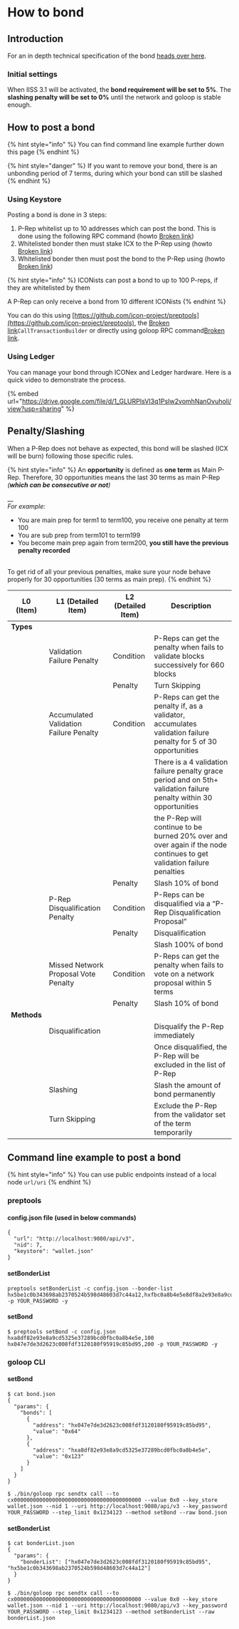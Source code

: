# How to bond



## Introduction

For an in depth technical specification of the bond [heads over here](https://docs.google.com/document/d/1WZzbiuMbT7XNKwuGXata20G6B0gnzW7qcGTfCXEpZ1w/edit#heading=h.44sinio).

### Initial settings

When IISS 3.1 will be activated, the **bond requirement will be set to 5%**. The **slashing penalty will be set to 0%** until the network and goloop is stable enough.

## How to post a bond

{% hint style="info" %}
You can find command line example further down this page
{% endhint %}

{% hint style="danger" %}
If you want to remove your bond, there is an unbonding period of 7 terms, during which your bond can still be slashed
{% endhint %}

### Using Keystore

Posting a bond is done in 3 steps:

1. P-Rep whitelist up to 10 addresses which can post the bond. This is done using the following RPC command (howto [Broken link](broken-reference "mention"))
2. Whitelisted bonder then must stake ICX to the P-Rep using (howto [Broken link](broken-reference "mention"))
3. Whitelisted bonder then must post the bond to the P-Rep using (howto [Broken link](broken-reference "mention"))

{% hint style="info" %}
ICONists can post a bond to up to 100 P-reps, if they are whitelisted by them

A P-Rep can only receive a bond from 10 different ICONists
{% endhint %}

You can do this using [https://github.com/icon-project/preptools](https://github.com/icon-project/preptools), the [Broken link](broken-reference "mention")`CallTransactionBuilder` or directly using goloop RPC command[Broken link](broken-reference "mention").

### Using Ledger

You can manage your bond through ICONex and Ledger hardware. Here is a quick video to demonstrate the process.

{% embed url="https://drive.google.com/file/d/1_GLURPIsVI3q1PsIw2vomhNanOvuholi/view?usp=sharing" %}

## Penalty/Slashing

When a P-Rep does not behave as expected, this bond will be slashed (ICX will be burn) following those specific rules.

{% hint style="info" %}
An **opportunity** is defined as **one term** as Main P-Rep. Therefore, 30 opportunities means the last 30 terms as main P-Rep _(**which can be consecutive or not**)_

\_\_\
_For example:_

* You are main prep for term1 to term100, you receive one penalty at term 100
* You are sub prep from term101 to term199
* You become main prep again from term200, **you still have the previous penalty recorded**

\
To get rid of all your previous penalties, make sure your node behave properly for 30 opportunities (30 terms as main prep).
{% endhint %}

| L0 (Item)                          | L1 (Detailed Item)                     | L2 (Detailed Item) | Description                                                                                                      |
|------------------------------------|----------------------------------------|--------------------|------------------------------------------------------------------------------------------------------------------|
| **Types**                          |                                        |                    |                                                                                                                  |
|                                    | Validation Failure Penalty             | Condition          | P-Reps can get the penalty when fails to validate blocks successively for 660 blocks                             |
|                                    |                                        | Penalty            | Turn Skipping                                                                                                    |
|                                    | Accumulated Validation Failure Penalty | Condition          | P-Reps can get the penalty if, as a validator, accumulates validation failure penalty for 5 of 30 opportunities  |
|                                    |                                        |                    | There is a 4 validation failure penalty grace period and on 5th+ validation failure penalty within 30 opportunities |
|                                    |                                        |                    | the P-Rep will continue to be burned 20% over and over again if the node continues to get validation failure penalties |
|                                    |                                        | Penalty            | Slash 10% of bond                                                                                                |
|                                    | P-Rep Disqualification Penalty         | Condition          | P-Reps can be disqualified via a “P-Rep Disqualification Proposal”                                               |
|                                    |                                        | Penalty            | Disqualification                                                                                                 |
|                                    |                                        |                    | Slash 100% of bond                                                                                               |
|                                    | Missed Network Proposal Vote Penalty   | Condition          | P-Reps can get the penalty when fails to vote on a network proposal within 5 terms                               |
|                                    |                                        | Penalty            | Slash 10% of bond                                                                                                |
| **Methods**                        |                                        |                    |                                                                                                                  |
|                                    | Disqualification                       |                    | Disqualify the P-Rep immediately                                                                                 |
|                                    |                                        |                    | Once disqualified, the P-Rep will be excluded in the list of P-Rep                                               |
|                                    | Slashing                               |                    | Slash the amount of bond permanently                                                                             |
|                                    | Turn Skipping                          |                    | Exclude the P-Rep from the validator set of the term temporarily                                                 |


## Command line example to post a bond

{% hint style="info" %}
You can use public endpoints instead of a local node `url/uri`
{% endhint %}

### preptools

#### config.json file (used in below commands)

```
{
  "url": "http://localhost:9080/api/v3",
  "nid": 7,
  "keystore": "wallet.json"
}
```

#### setBonderList

```
preptools setBonderList -c config.json --bonder-list hx5be1c0b343698ab2370524b598d48603d7c44a12,hxfbc0a8b4e5e8df8a2e93e8a9cd5325e37289bcd0 -p YOUR_PASSWORD -y
```

#### setBond

```
$ preptools setBond -c config.json hxa8df82e93e8a9cd5325e37289bcd0fbc0a8b4e5e,100 hx047e7de3d2623c008fdf3120180f95919c85bd95,200 -p YOUR_PASSWORD -y
```

### goloop CLI

#### setBond

```
$ cat bond.json
{
  "params": {
    "bonds": [
      {
        "address": "hx047e7de3d2623c008fdf3120180f95919c85bd95",
        "value": "0x64"
      },
      {
        "address": "hxa8df82e93e8a9cd5325e37289bcd0fbc0a8b4e5e",
        "value": "0x123"
      }
    ]
  }
}

$ ./bin/goloop rpc sendtx call --to cx0000000000000000000000000000000000000000 --value 0x0 --key_store wallet.json --nid 1 --uri http://localhost:9080/api/v3 --key_password YOUR_PASSWORD --step_limit 0x1234123 --method setBond --raw bond.json
```

#### setBonderList

```
$ cat bonderList.json
{
  "params": {
    "bonderList": ["hx047e7de3d2623c008fdf3120180f95919c85bd95", "hx5be1c0b343698ab2370524b598d48603d7c44a12"]
  }
}

$ ./bin/goloop rpc sendtx call --to cx0000000000000000000000000000000000000000 --value 0x0 --key_store wallet.json --nid 1 --uri http://localhost:9080/api/v3 --key_password YOUR_PASSWORD --step_limit 0x1234123 --method setBonderList --raw bonderList.json
```

